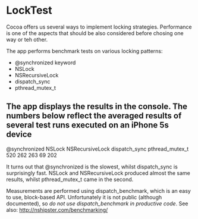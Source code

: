 LockTest
========

Cocoa offers us several ways to implement locking strategies.
Performance is one of the aspects that should be also considered before chosing one way or teh other.

The app performs benchmark tests on various locking patterns:
- @synchronized keyword
- NSLock
- NSRecursiveLock
- dispatch_sync
- pthread_mutex_t

The app displays the results in the console.
The numbers below reflect the averaged results of several test runs executed on an iPhone 5s device
----------------------------------------------------------------------
@synchronized  NSLock  NSRecursiveLock  dispatch_sync  pthread_mutex_t
520            262     263              69             202

It turns out that @synchronized is the slowest, whilst dispatch_sync is surprisingly fast. NSLock and NSRecursiveLock produced almost the same results, whilst pthread_mutex_t came in the second.


Measurements are performed using dispatch_benchmark, which is an easy to use, block-based API. 
Unfortunately it is not public (although documented), so *do not use dispatch_benchmark in productive code*.
See also: http://nshipster.com/benchmarking/
